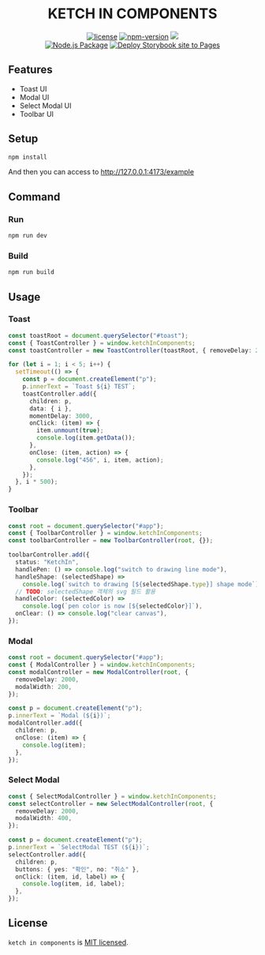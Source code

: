 <h1 align="center">KETCH IN COMPONENTS</h1>

<p align="center">
  <a href="./LICENSE"><img src="https://img.shields.io/npm/l/@ketch-in/components?style=flat-square" title="license"/></a>
  <a href="https://www.npmjs.com/package/@ketch-in/components"><img src="https://img.shields.io/npm/v/@ketch-in/components?style=flat-square" title="npm-version"/></a>
  <a href="https://ketch-in.github.io/ketch-in-components" target="_blank"><img src="https://raw.githubusercontent.com/storybooks/brand/master/badge/badge-storybook.svg"></a>
  <br />
  <a href="https://github.com/ketch-in/ketch-in-components/actions/workflows/npm-publish.yml"><img src="https://github.com/ketch-in/ketch-in-components/actions/workflows/npm-publish.yml/badge.svg" title="Node.js Package" /></a>
  <a href="https://github.com/ketch-in/ketch-in-components/actions/workflows/storybook.yml"><img src="https://github.com/ketch-in/ketch-in-components/actions/workflows/storybook.yml/badge.svg" title="Deploy Storybook site to Pages" /></a>
</p>

## Features

- Toast UI
- Modal UI
- Select Modal UI
- Toolbar UI

## Setup

```bash
npm install
```

And then you can access to http://127.0.0.1:4173/example

## Command

### Run

```bash
npm run dev
```

### Build

```bash
npm run build
```

## Usage

### Toast

```ts
const toastRoot = document.querySelector("#toast");
const { ToastController } = window.ketchInComponents;
const toastController = new ToastController(toastRoot, { removeDelay: 2000 });

for (let i = 1; i < 5; i++) {
  setTimeout(() => {
    const p = document.createElement("p");
    p.innerText = `Toast ${i} TEST`;
    toastController.add({
      children: p,
      data: { i },
      momentDelay: 3000,
      onClick: (item) => {
        item.unmount(true);
        console.log(item.getData());
      },
      onClose: (item, action) => {
        console.log("456", i, item, action);
      },
    });
  }, i * 500);
}
```

### Toolbar

```ts
const root = document.querySelector("#app");
const { ToolbarController } = window.ketchInComponents;
const toolbarController = new ToolbarController(root, {});

toolbarController.add({
  status: "KetchIn",
  handlePen: () => console.log("switch to drawing line mode"),
  handleShape: (selectedShape) =>
    console.log(`switch to drawing [${selectedShape.type}] shape mode`),
  // TODO: selectedShape 객체의 svg 필드 활용
  handleColor: (selectedColor) =>
    console.log(`pen color is now [${selectedColor}]`),
  onClear: () => console.log("clear canvas"),
});
```

### Modal

```ts
const root = document.querySelector("#app");
const { ModalController } = window.ketchInComponents;
const modalController = new ModalController(root, {
  removeDelay: 2000,
  modalWidth: 200,
});

const p = document.createElement("p");
p.innerText = `Modal (${i})`;
modalController.add({
  children: p,
  onClose: (item) => {
    console.log(item);
  },
});
```

### Select Modal

```ts
const { SelectModalController } = window.ketchInComponents;
const selectController = new SelectModalController(root, {
  removeDelay: 2000,
  modalWidth: 400,
});

const p = document.createElement("p");
p.innerText = `SelectModal TEST (${i})`;
selectController.add({
  children: p,
  buttons: { yes: "확인", no: "취소" },
  onClick: (item, id, label) => {
    console.log(item, id, label);
  },
});
```

## License

`ketch in components` is [MIT licensed](./LICENSE).
